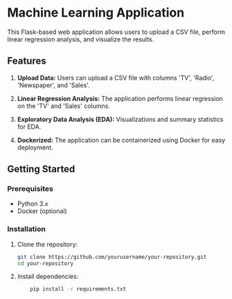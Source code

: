 # Machine Learning Application

This Flask-based web application allows users to upload a CSV file, perform linear regression analysis, and visualize the results.

## Features

1. **Upload Data:** Users can upload a CSV file with columns 'TV', 'Radio', 'Newspaper', and 'Sales'.

2. **Linear Regression Analysis:** The application performs linear regression on the 'TV' and 'Sales' columns.

3. **Exploratory Data Analysis (EDA):** Visualizations and summary statistics for EDA.

4. **Dockerized:** The application can be containerized using Docker for easy deployment.

## Getting Started

### Prerequisites

- Python 3.x
- Docker (optional)

### Installation

1. Clone the repository:

   ```bash
   git clone https://github.com/yourusername/your-repository.git
   cd your-repository
   ```

2. Install dependencies:

    ```bash
        pip install -r requirements.txt
    ```